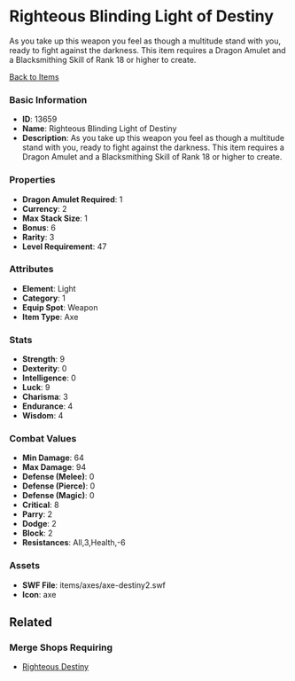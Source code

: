 # Righteous Blinding Light of Destiny

As you take up this weapon you feel as though a multitude stand with you, ready to fight against the darkness. This item requires a Dragon Amulet and a Blacksmithing Skill of Rank 18 or higher to create.

[Back to Items](../items.md)

### Basic Information

- **ID**: 13659
- **Name**: Righteous Blinding Light of Destiny
- **Description**: As you take up this weapon you feel as though a multitude stand with you, ready to fight against the darkness. This item requires a Dragon Amulet and a Blacksmithing Skill of Rank 18 or higher to create.

### Properties

- **Dragon Amulet Required**: 1
- **Currency**: 2
- **Max Stack Size**: 1
- **Bonus**: 6
- **Rarity**: 3
- **Level Requirement**: 47

### Attributes

- **Element**: Light
- **Category**: 1
- **Equip Spot**: Weapon
- **Item Type**: Axe

### Stats

- **Strength**: 9
- **Dexterity**: 0
- **Intelligence**: 0
- **Luck**: 9
- **Charisma**: 3
- **Endurance**: 4
- **Wisdom**: 4

### Combat Values

- **Min Damage**: 64
- **Max Damage**: 94
- **Defense (Melee)**: 0
- **Defense (Pierce)**: 0
- **Defense (Magic)**: 0
- **Critical**: 8
- **Parry**: 2
- **Dodge**: 2
- **Block**: 2
- **Resistances**: All,3,Health,-6

### Assets

- **SWF File**: items/axes/axe-destiny2.swf
- **Icon**: axe

## Related

### Merge Shops Requiring

- [Righteous Destiny](../merge-shops/237-righteous-destiny.md)

